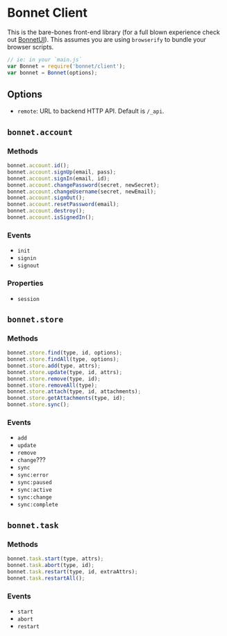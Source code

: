 # Bonnet Client

This is the bare-bones front-end library (for a full blown experience check out [BonnetUI](./ui/)). This assumes you are using `browserify` to bundle your browser scripts.

```js
// ie: in your `main.js`
var Bonnet = require('bonnet/client');
var bonnet = Bonnet(options);
```

## Options

* `remote`: URL to backend HTTP API. Default is `/_api`.

## `bonnet.account`

### Methods

```js
bonnet.account.id();
bonnet.account.signUp(email, pass);
bonnet.account.signIn(email, id);
bonnet.account.changePassword(secret, newSecret);
bonnet.account.changeUsername(secret, newEmail);
bonnet.account.signOut();
bonnet.account.resetPassword(email);
bonnet.account.destroy();
bonnet.account.isSignedIn();
```

### Events

* `init`
* `signin`
* `signout`

### Properties

* `session`

## `bonnet.store`

### Methods

```js
bonnet.store.find(type, id, options);
bonnet.store.findAll(type, options);
bonnet.store.add(type, attrs);
bonnet.store.update(type, id, attrs);
bonnet.store.remove(type, id);
bonnet.store.removeAll(type);
bonnet.store.attach(type, id, attachments);
bonnet.store.getAttachments(type, id);
bonnet.store.sync();
```

### Events

* `add`
* `update`
* `remove`
* `change`???
* `sync`
* `sync:error`
* `sync:paused`
* `sync:active`
* `sync:change`
* `sync:complete`

## `bonnet.task`

### Methods

```js
bonnet.task.start(type, attrs);
bonnet.task.abort(type, id);
bonnet.task.restart(type, id, extraAttrs);
bonnet.task.restartAll();
```

### Events

* `start`
* `abort`
* `restart`
